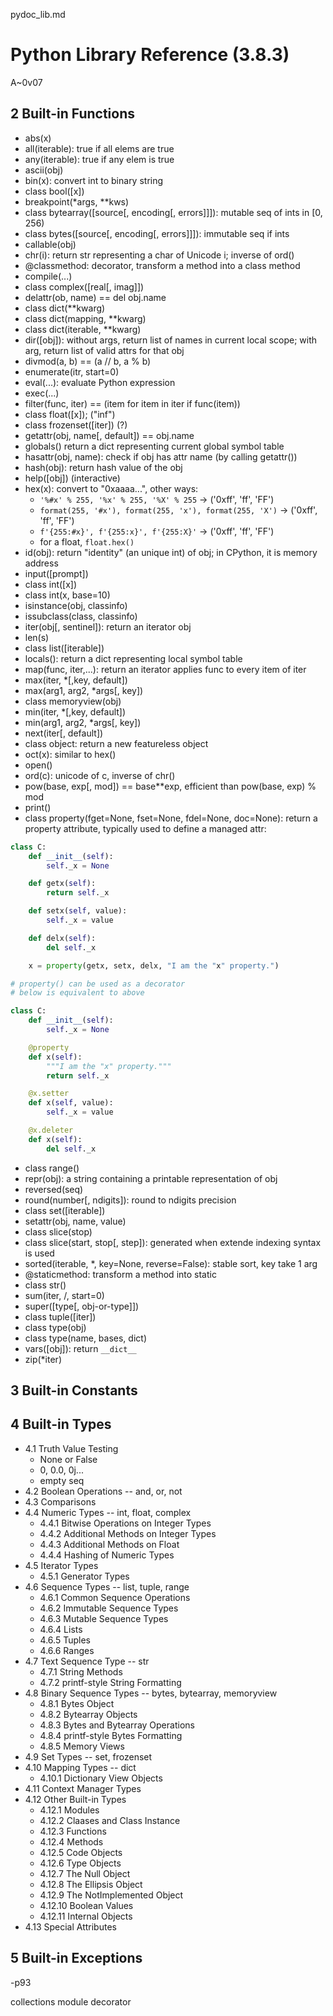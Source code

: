 pydoc_lib.md

Python Library Reference (3.8.3)
================================================================================

A~0v07

2 Built-in Functions
--------------------------------------------------------------------------------

- abs(x)
- all(iterable): true if all elems are true
- any(iterable): true if any elem is true
- ascii(obj)
- bin(x): convert int to binary string
- class bool([x])
- breakpoint(*args, **kws)
- class bytearray([source[, encoding[, errors]]]): mutable seq of ints in [0, 256)
- class bytes([source[, encoding[, errors]]]): immutable seq if ints
- callable(obj)
- chr(i): return str representing a char of Unicode i; inverse of ord()
- @classmethod: decorator, transform a method into a class method
- compile(...)
- class complex([real[, imag]])
- delattr(ob, name) == del obj.name
- class dict(**kwarg)
- class dict(mapping, **kwarg)
- class dict(iterable, **kwarg)
- dir([obj]): without args, return list of names in current local scope; with arg, return list of valid attrs for that obj
- divmod(a, b) == (a // b, a % b)
- enumerate(itr, start=0)
- eval(...): evaluate Python expression
- exec(...)
- filter(func, iter) == (item for item in iter if func(item))
- class float([x]); ("inf")
- class frozenset([iter]) (?)
- getattr(obj, name[, default]) == obj.name
- globals() return a dict representing current global symbol table
- hasattr(obj, name): check if obj has attr name (by calling getattr())
- hash(obj): return hash value of the obj
- help([obj]) (interactive)
- hex(x): convert to "0xaaaa...", other ways:
  - `'%#x' % 255, '%x' % 255, '%X' % 255` -> ('0xff', 'ff', 'FF')
  - `format(255, '#x'), format(255, 'x'), format(255, 'X')` -> ('0xff', 'ff', 'FF')
  - `f'{255:#x}', f'{255:x}', f'{255:X}'` -> ('0xff', 'ff', 'FF')
  - for a float, `float.hex()`
- id(obj): return "identity" (an unique int) of obj; in CPython, it is memory address
- input([prompt])
- class int([x])
- class int(x, base=10)
- isinstance(obj, classinfo)
- issubclass(class, classinfo)
- iter(obj[, sentinel]): return an iterator obj
- len(s)
- class list([iterable])
- locals(): return a dict representing local symbol table
- map(func, iter,...): return an iterator applies func to every item of iter
- max(iter, *[,key, default])
- max(arg1, arg2, *args[, key])
- class memoryview(obj)
- min(iter, *[,key, default])
- min(arg1, arg2, *args[, key])
- next(iter[, default])
- class object: return a new featureless object
- oct(x): similar to hex()
- open()
- ord(c): unicode of c, inverse of chr()
- pow(base, exp[, mod]) == base**exp, efficient than pow(base, exp) % mod
- print()
- class property(fget=None, fset=None, fdel=None, doc=None): return a property attribute, typically used to define a managed attr:
```py
class C:
    def __init__(self):
        self._x = None

    def getx(self):
        return self._x

    def setx(self, value):
        self._x = value

    def delx(self):
        del self._x

    x = property(getx, setx, delx, "I am the "x" property.")

# property() can be used as a decorator
# below is equivalent to above

class C:
    def __init__(self):
        self._x = None

    @property
    def x(self):
        """I am the "x" property."""
        return self._x

    @x.setter
    def x(self, value):
        self._x = value

    @x.deleter
    def x(self):
        del self._x
```

- class range()
- repr(obj): a string containing a printable representation of obj
- reversed(seq)
- round(number[, ndigits]): round to ndigits precision
- class set([iterable])
- setattr(obj, name, value)
- class slice(stop)
- class slice(start, stop[, step]): generated when extende indexing syntax is used
- sorted(iterable, *, key=None, reverse=False): stable sort, key take 1 arg
- @staticmethod: transform a method into static
- class str()
- sum(iter, /, start=0)
- super([type[, obj-or-type]])
- class tuple([iter])
- class type(obj)
- class type(name, bases, dict)
- vars([obj]): return `__dict__`
- zip(*iter)

3 Built-in Constants
--------------------------------------------------------------------------------

4 Built-in Types
--------------------------------------------------------------------------------

- 4.1 Truth Value Testing
  - None or False
  - 0, 0.0, 0j...
  - empty seq
- 4.2 Boolean Operations -- and, or, not
- 4.3 Comparisons
- 4.4 Numeric Types -- int, float, complex
  - 4.4.1 Bitwise Operations on Integer Types
  - 4.4.2 Additional Methods on Integer Types
  - 4.4.3 Additional Methods on Float
  - 4.4.4 Hashing of Numeric Types
- 4.5 Iterator Types
  - 4.5.1 Generator Types
- 4.6 Sequence Types -- list, tuple, range
  - 4.6.1 Common Sequence Operations
  - 4.6.2 Immutable Sequence Types
  - 4.6.3 Mutable Sequence Types
  - 4.6.4 Lists
  - 4.6.5 Tuples
  - 4.6.6 Ranges
- 4.7 Text Sequence Type -- str
  - 4.7.1 String Methods
  - 4.7.2 printf-style String Formatting
- 4.8 Binary Sequence Types -- bytes, bytearray, memoryview
  - 4.8.1 Bytes Object
  - 4.8.2 Bytearray Objects
  - 4.8.3 Bytes and Bytearray Operations
  - 4.8.4 printf-style Bytes Formatting
  - 4.8.5 Memory Views
- 4.9 Set Types -- set, frozenset
- 4.10 Mapping Types -- dict
  - 4.10.1 Dictionary View Objects
- 4.11 Context Manager Types
- 4.12 Other Built-in Types
  - 4.12.1 Modules
  - 4.12.2 Claases and Class Instance
  - 4.12.3 Functions
  - 4.12.4 Methods
  - 4.12.5 Code Objects
  - 4.12.6 Type Objects
  - 4.12.7 The Null Object
  - 4.12.8 The Ellipsis Object
  - 4.12.9 The NotImplemented Object
  - 4.12.10 Boolean Values
  - 4.12.11 Internal Objects
- 4.13 Special Attributes

5 Built-in Exceptions
--------------------------------------------------------------------------------

-p93

collections module
decorator